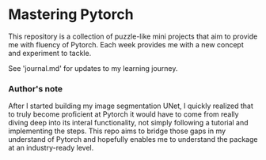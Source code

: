 # Mastering Pytorch
This repository is a collection of puzzle-like mini projects that aim to provide me with fluency of Pytorch. Each week provides me with a new concept and experiment to tackle.

See 'journal.md' for updates to my learning journey.

### Author's note
After I started building my image segmentation UNet, I quickly realized that to truly become proficient at Pytorch it would have to come from really diving deep into its interal functionality,  not simply following a tutorial and implementing the steps. This repo aims to bridge those gaps in my understand of Pytorch and hopefully enables me to understand the package at an industry-ready level.